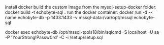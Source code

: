 install docker
build the custom image from the mysql-setup-docker folder: docker build -t echobyte-sql .
run the docker container: docker run -d --name echobyte-db -p 1433:1433 -v mssql-data:/var/opt/mssql echobyte-sql


docker exec echobyte-db /opt/mssql-tools18/bin/sqlcmd -S localhost -U sa -P 'YourStrong!Passw0rd' -C -i /setup/setup.sql

